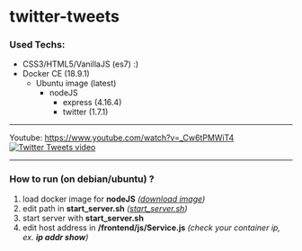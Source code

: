 # twitter-tweets


### Used Techs:
* CSS3/HTML5/VanillaJS (es7) :)
* Docker CE (18.9.1)
    * Ubuntu image (latest)
        * nodeJS
             * express (4.16.4)
             * twitter (1.7.1)

---------------------------------------------


Youtube: https://www.youtube.com/watch?v=_Cw6tPMWiT4
[![Twitter Tweets video](http://img.youtube.com/vi/_Cw6tPMWiT4/0.jpg)](http://www.youtube.com/watch?v=_Cw6tPMWiT4)

---------------------------------------------

### How to run (on debian/ubuntu) ?

1. load docker image for **nodeJS** *([download image](https://drive.google.com/open?id=1opSxTmjus0P1TX-GFKeIdzchDMlBVII3))*
2. edit path in **start_server.sh** *([start_server.sh](https://github.com/shadowvzs/twitter-tweets/blob/master/start_server.sh))*
3. start server with **start_server.sh**
4. edit host address in **/frontend/js/Service.js** *(check your container ip, ex. **ip addr show**)*

